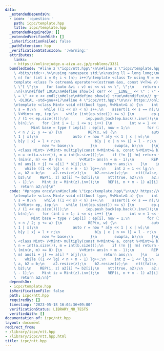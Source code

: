 ```yaml
---
data:
  _extendedDependsOn:
  - icon: ':question:'
    path: icpc/template.hpp
    title: icpc/template.hpp
  _extendedRequiredBy: []
  _extendedVerifiedWith: []
  _isVerificationFailed: false
  _pathExtension: hpp
  _verificationStatusIcon: ':warning:'
  attributes:
    links:
    - https://onlinejudge.u-aizu.ac.jp/problems/3331
  bundledCode: "#line 2 \"icpc/ntt.hpp\"\n\n#line 2 \"icpc/template.hpp\"\n\n#include\
    \ <bits/stdc++.h>\nusing namespace std;\n\nusing ll = long long;\n#define REP(i,\
    \ n) for (int i = 0; i < (n); i++)\ntemplate <class T> using V = vector<T>;\n\
    template <class T> ostream& operator<<(ostream &os, const V<T>& v) {\n    os <<\
    \ \"[ \";\n    for (auto &vi : v) os << vi << \", \";\n    return os << \"]\"\
    ;\n}\n\n#ifdef LOCAL\n#define show(x) cerr << __LINE__ << \" : \" << #x << \"\
    \ = \" << x << endl;\n#else\n#define show(x) true\n#endif\n\n// g++ -g -fsanitize=undefined,address\
    \ -DLOCAL -std=gnu++17\n#line 4 \"icpc/ntt.hpp\"\n\n// https://onlinejudge.u-aizu.ac.jp/problems/3331\n\
    \ntemplate <class Mint> void ntt(bool type, V<Mint>& a) {\n    int n = int(a.size()),\
    \ s = 0;\n    while ((1 << s) < n) s++;\n    assert(1 << s == n);\n\n    static\
    \ V<Mint> ep, iep;\n    while (int(ep.size()) <= s) {\n        ep.push_back(Mint::G.pow(Mint(-1).v\
    \ / (1 << ep.size())));\n        iep.push_back(ep.back().inv());\n    }\n    V<Mint>\
    \ b(n);\n    for (int i = 1; i <= s; i++) {\n        int w = 1 << (s - i);\n \
    \       Mint base = type ? iep[i] : ep[i], now = 1;\n        for (int y = 0; y\
    \ < n / 2; y += w) {\n            REP(x, w) {\n                auto l = a[y <<\
    \ 1 | x];\n                auto r = now * a[y << 1 | x | w];\n               \
    \ b[y | x] = l + r;\n                b[y | x | n >> 1] = l - r;\n            }\n\
    \            now *= base;\n        }\n        swap(a, b);\n    }\n}\n\ntemplate\
    \ <class Mint> V<Mint> multiply(const V<Mint>& a, const V<Mint>& b) {\n    int\
    \ n = int(a.size()), m = int(b.size());\n    if (!n || !m) return {};\n    if\
    \ (min(n, m) <= 8) {\n        V<Mint> ans(n + m - 1);\n        REP(i, n) REP(j,\
    \ m) ans[i + j] += a[i] * b[j];\n        return ans;\n    }\n    int lg = 0;\n\
    \    while ((1 << lg) < n + m - 1) lg++;\n    int z = 1 << lg;\n    auto a2 =\
    \ a, b2 = b;\n    a2.resize(z);\n    b2.resize(z);\n    ntt(false, a2);\n    ntt(false,\
    \ b2);\n    REP(i, z) a2[i] *= b2[i];\n    ntt(true, a2);\n    a2.resize(n + m\
    \ - 1);\n    Mint iz = Mint(z).inv();\n    REP(i, n + m - 1) a2[i] *= iz;\n  \
    \  return a2;\n}\n"
  code: "#pragma once\n\n#include \"icpc/template.hpp\"\n\n// https://onlinejudge.u-aizu.ac.jp/problems/3331\n\
    \ntemplate <class Mint> void ntt(bool type, V<Mint>& a) {\n    int n = int(a.size()),\
    \ s = 0;\n    while ((1 << s) < n) s++;\n    assert(1 << s == n);\n\n    static\
    \ V<Mint> ep, iep;\n    while (int(ep.size()) <= s) {\n        ep.push_back(Mint::G.pow(Mint(-1).v\
    \ / (1 << ep.size())));\n        iep.push_back(ep.back().inv());\n    }\n    V<Mint>\
    \ b(n);\n    for (int i = 1; i <= s; i++) {\n        int w = 1 << (s - i);\n \
    \       Mint base = type ? iep[i] : ep[i], now = 1;\n        for (int y = 0; y\
    \ < n / 2; y += w) {\n            REP(x, w) {\n                auto l = a[y <<\
    \ 1 | x];\n                auto r = now * a[y << 1 | x | w];\n               \
    \ b[y | x] = l + r;\n                b[y | x | n >> 1] = l - r;\n            }\n\
    \            now *= base;\n        }\n        swap(a, b);\n    }\n}\n\ntemplate\
    \ <class Mint> V<Mint> multiply(const V<Mint>& a, const V<Mint>& b) {\n    int\
    \ n = int(a.size()), m = int(b.size());\n    if (!n || !m) return {};\n    if\
    \ (min(n, m) <= 8) {\n        V<Mint> ans(n + m - 1);\n        REP(i, n) REP(j,\
    \ m) ans[i + j] += a[i] * b[j];\n        return ans;\n    }\n    int lg = 0;\n\
    \    while ((1 << lg) < n + m - 1) lg++;\n    int z = 1 << lg;\n    auto a2 =\
    \ a, b2 = b;\n    a2.resize(z);\n    b2.resize(z);\n    ntt(false, a2);\n    ntt(false,\
    \ b2);\n    REP(i, z) a2[i] *= b2[i];\n    ntt(true, a2);\n    a2.resize(n + m\
    \ - 1);\n    Mint iz = Mint(z).inv();\n    REP(i, n + m - 1) a2[i] *= iz;\n  \
    \  return a2;\n}"
  dependsOn:
  - icpc/template.hpp
  isVerificationFile: false
  path: icpc/ntt.hpp
  requiredBy: []
  timestamp: '2023-05-18 16:04:36+09:00'
  verificationStatus: LIBRARY_NO_TESTS
  verifiedWith: []
documentation_of: icpc/ntt.hpp
layout: document
redirect_from:
- /library/icpc/ntt.hpp
- /library/icpc/ntt.hpp.html
title: icpc/ntt.hpp
---
```

